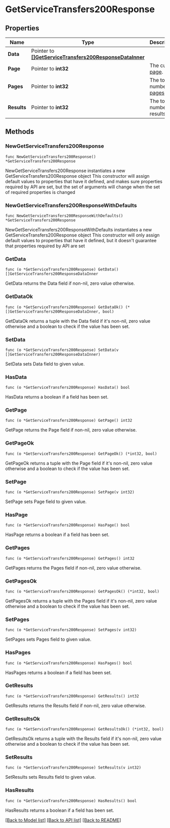 # GetServiceTransfers200Response

## Properties

Name | Type | Description | Notes
------------ | ------------- | ------------- | -------------
**Data** | Pointer to [**[]GetServiceTransfers200ResponseDataInner**](GetServiceTransfers200ResponseDataInner.md) |  | [optional] 
**Page** | Pointer to **int32** | The current [page](https://techdocs.akamai.com/linode-api/reference/pagination). | [optional] [readonly] 
**Pages** | Pointer to **int32** | The total number of [pages](https://techdocs.akamai.com/linode-api/reference/pagination). | [optional] [readonly] 
**Results** | Pointer to **int32** | The total number of results. | [optional] [readonly] 

## Methods

### NewGetServiceTransfers200Response

`func NewGetServiceTransfers200Response() *GetServiceTransfers200Response`

NewGetServiceTransfers200Response instantiates a new GetServiceTransfers200Response object
This constructor will assign default values to properties that have it defined,
and makes sure properties required by API are set, but the set of arguments
will change when the set of required properties is changed

### NewGetServiceTransfers200ResponseWithDefaults

`func NewGetServiceTransfers200ResponseWithDefaults() *GetServiceTransfers200Response`

NewGetServiceTransfers200ResponseWithDefaults instantiates a new GetServiceTransfers200Response object
This constructor will only assign default values to properties that have it defined,
but it doesn't guarantee that properties required by API are set

### GetData

`func (o *GetServiceTransfers200Response) GetData() []GetServiceTransfers200ResponseDataInner`

GetData returns the Data field if non-nil, zero value otherwise.

### GetDataOk

`func (o *GetServiceTransfers200Response) GetDataOk() (*[]GetServiceTransfers200ResponseDataInner, bool)`

GetDataOk returns a tuple with the Data field if it's non-nil, zero value otherwise
and a boolean to check if the value has been set.

### SetData

`func (o *GetServiceTransfers200Response) SetData(v []GetServiceTransfers200ResponseDataInner)`

SetData sets Data field to given value.

### HasData

`func (o *GetServiceTransfers200Response) HasData() bool`

HasData returns a boolean if a field has been set.

### GetPage

`func (o *GetServiceTransfers200Response) GetPage() int32`

GetPage returns the Page field if non-nil, zero value otherwise.

### GetPageOk

`func (o *GetServiceTransfers200Response) GetPageOk() (*int32, bool)`

GetPageOk returns a tuple with the Page field if it's non-nil, zero value otherwise
and a boolean to check if the value has been set.

### SetPage

`func (o *GetServiceTransfers200Response) SetPage(v int32)`

SetPage sets Page field to given value.

### HasPage

`func (o *GetServiceTransfers200Response) HasPage() bool`

HasPage returns a boolean if a field has been set.

### GetPages

`func (o *GetServiceTransfers200Response) GetPages() int32`

GetPages returns the Pages field if non-nil, zero value otherwise.

### GetPagesOk

`func (o *GetServiceTransfers200Response) GetPagesOk() (*int32, bool)`

GetPagesOk returns a tuple with the Pages field if it's non-nil, zero value otherwise
and a boolean to check if the value has been set.

### SetPages

`func (o *GetServiceTransfers200Response) SetPages(v int32)`

SetPages sets Pages field to given value.

### HasPages

`func (o *GetServiceTransfers200Response) HasPages() bool`

HasPages returns a boolean if a field has been set.

### GetResults

`func (o *GetServiceTransfers200Response) GetResults() int32`

GetResults returns the Results field if non-nil, zero value otherwise.

### GetResultsOk

`func (o *GetServiceTransfers200Response) GetResultsOk() (*int32, bool)`

GetResultsOk returns a tuple with the Results field if it's non-nil, zero value otherwise
and a boolean to check if the value has been set.

### SetResults

`func (o *GetServiceTransfers200Response) SetResults(v int32)`

SetResults sets Results field to given value.

### HasResults

`func (o *GetServiceTransfers200Response) HasResults() bool`

HasResults returns a boolean if a field has been set.


[[Back to Model list]](../README.md#documentation-for-models) [[Back to API list]](../README.md#documentation-for-api-endpoints) [[Back to README]](../README.md)


